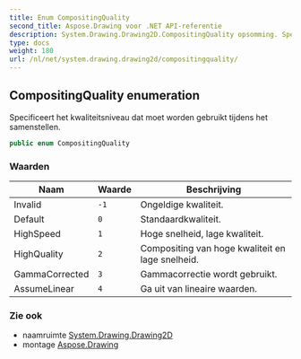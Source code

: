 ```yaml
---
title: Enum CompositingQuality
second_title: Aspose.Drawing voor .NET API-referentie
description: System.Drawing.Drawing2D.CompositingQuality opsomming. Specificeert het kwaliteitsniveau dat moet worden gebruikt tijdens het samenstellen.
type: docs
weight: 180
url: /nl/net/system.drawing.drawing2d/compositingquality/
---
```

## CompositingQuality enumeration

Specificeert het kwaliteitsniveau dat moet worden gebruikt tijdens het samenstellen.

```csharp
public enum CompositingQuality
```

### Waarden

| Naam | Waarde | Beschrijving |
| --- | --- | --- |
| Invalid | `-1` | Ongeldige kwaliteit. |
| Default | `0` | Standaardkwaliteit. |
| HighSpeed | `1` | Hoge snelheid, lage kwaliteit. |
| HighQuality | `2` | Compositing van hoge kwaliteit en lage snelheid. |
| GammaCorrected | `3` | Gammacorrectie wordt gebruikt. |
| AssumeLinear | `4` | Ga uit van lineaire waarden. |

### Zie ook

* naamruimte [System.Drawing.Drawing2D](../../system.drawing.drawing2d/)
* montage [Aspose.Drawing](../../)



